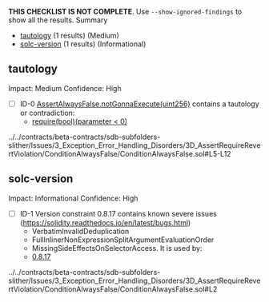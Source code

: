 **THIS CHECKLIST IS NOT COMPLETE**. Use `--show-ignored-findings` to show all the results.
Summary
 - [tautology](#tautology) (1 results) (Medium)
 - [solc-version](#solc-version) (1 results) (Informational)
## tautology
Impact: Medium
Confidence: High
 - [ ] ID-0
[AssertAlwaysFalse.notGonnaExecute(uint256)](../../contracts/beta-contracts/sdb-subfolders-slither/Issues/3_Exception_Error_Handling_Disorders/3D_AssertRequireRevertViolation/ConditionAlwaysFalse/ConditionAlwaysFalse.sol#L5-L12) contains a tautology or contradiction:
	- [require(bool)(parameter < 0)](../../contracts/beta-contracts/sdb-subfolders-slither/Issues/3_Exception_Error_Handling_Disorders/3D_AssertRequireRevertViolation/ConditionAlwaysFalse/ConditionAlwaysFalse.sol#L10)

../../contracts/beta-contracts/sdb-subfolders-slither/Issues/3_Exception_Error_Handling_Disorders/3D_AssertRequireRevertViolation/ConditionAlwaysFalse/ConditionAlwaysFalse.sol#L5-L12


## solc-version
Impact: Informational
Confidence: High
 - [ ] ID-1
Version constraint 0.8.17 contains known severe issues (https://solidity.readthedocs.io/en/latest/bugs.html)
	- VerbatimInvalidDeduplication
	- FullInlinerNonExpressionSplitArgumentEvaluationOrder
	- MissingSideEffectsOnSelectorAccess.
It is used by:
	- [0.8.17](../../contracts/beta-contracts/sdb-subfolders-slither/Issues/3_Exception_Error_Handling_Disorders/3D_AssertRequireRevertViolation/ConditionAlwaysFalse/ConditionAlwaysFalse.sol#L2)

../../contracts/beta-contracts/sdb-subfolders-slither/Issues/3_Exception_Error_Handling_Disorders/3D_AssertRequireRevertViolation/ConditionAlwaysFalse/ConditionAlwaysFalse.sol#L2


